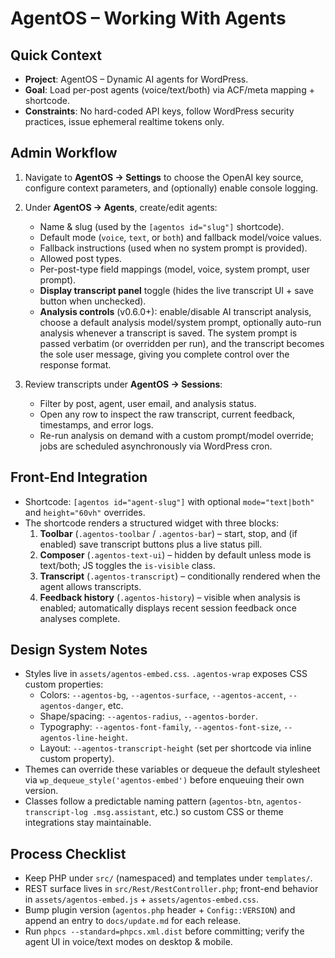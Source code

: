 # AgentOS – Working With Agents

## Quick Context
- **Project**: AgentOS – Dynamic AI agents for WordPress.
- **Goal**: Load per-post agents (voice/text/both) via ACF/meta mapping + shortcode.
- **Constraints**: No hard-coded API keys, follow WordPress security practices, issue ephemeral realtime tokens only.

## Admin Workflow
1. Navigate to **AgentOS → Settings** to choose the OpenAI key source, configure context parameters, and (optionally) enable console logging.
2. Under **AgentOS → Agents**, create/edit agents:
   - Name & slug (used by the `[agentos id="slug"]` shortcode).
   - Default mode (`voice`, `text`, or `both`) and fallback model/voice values.
   - Fallback instructions (used when no system prompt is provided).
   - Allowed post types.
   - Per-post-type field mappings (model, voice, system prompt, user prompt).
   - **Display transcript panel** toggle (hides the live transcript UI + save button when unchecked).
   - **Analysis controls** (v0.6.0+): enable/disable AI transcript analysis, choose a default analysis model/system prompt, optionally auto-run analysis whenever a transcript is saved. The system prompt is passed verbatim (or overridden per run), and the transcript becomes the sole user message, giving you complete control over the response format.

3. Review transcripts under **AgentOS → Sessions**:
   - Filter by post, agent, user email, and analysis status.
   - Open any row to inspect the raw transcript, current feedback, timestamps, and error logs.
   - Re-run analysis on demand with a custom prompt/model override; jobs are scheduled asynchronously via WordPress cron.

## Front-End Integration
- Shortcode: `[agentos id="agent-slug"]` with optional `mode="text|both"` and `height="60vh"` overrides.
- The shortcode renders a structured widget with three blocks:
  1. **Toolbar** (`.agentos-toolbar` / `.agentos-bar`) – start, stop, and (if enabled) save transcript buttons plus a live status pill.
  2. **Composer** (`.agentos-text-ui`) – hidden by default unless mode is text/both; JS toggles the `is-visible` class.
  3. **Transcript** (`.agentos-transcript`) – conditionally rendered when the agent allows transcripts.
  4. **Feedback history** (`.agentos-history`) – visible when analysis is enabled; automatically displays recent session feedback once analyses complete.

## Design System Notes
- Styles live in `assets/agentos-embed.css`. `.agentos-wrap` exposes CSS custom properties:
  - Colors: `--agentos-bg`, `--agentos-surface`, `--agentos-accent`, `--agentos-danger`, etc.
  - Shape/spacing: `--agentos-radius`, `--agentos-border`.
  - Typography: `--agentos-font-family`, `--agentos-font-size`, `--agentos-line-height`.
  - Layout: `--agentos-transcript-height` (set per shortcode via inline custom property).
- Themes can override these variables or dequeue the default stylesheet via `wp_dequeue_style('agentos-embed')` before enqueuing their own version.
- Classes follow a predictable naming pattern (`agentos-btn`, `agentos-transcript-log .msg.assistant`, etc.) so custom CSS or theme integrations stay maintainable.

## Process Checklist
- Keep PHP under `src/` (namespaced) and templates under `templates/`.
- REST surface lives in `src/Rest/RestController.php`; front-end behavior in `assets/agentos-embed.js` + `assets/agentos-embed.css`.
- Bump plugin version (`agentos.php` header + `Config::VERSION`) and append an entry to `docs/update.md` for each release.
- Run `phpcs --standard=phpcs.xml.dist` before committing; verify the agent UI in voice/text modes on desktop & mobile.
